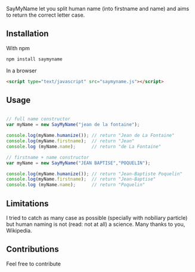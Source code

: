 SayMyName let you split human name (into firstname and name) and aims to return the correct letter case.

## Installation

With npm

```bash
npm install saymyname
```

In a browser
```html
<script type="text/javascript" src="saymyname.js"></script>
```

## Usage
```javascript

// full name constructor
var myName = new SayMyName("jean de la fontaine");

console.log(myName.humanize()); // return "Jean de La Fontaine"
console.log(myName.firstname);  // return "Jean"
console.log (myName.name);      // return "de La Fontaine"

// firstname + name constructor
var myName = new SayMyName("JEAN BAPTISE","POQUELIN");

console.log(myName.humanize()); // return "Jean-Baptiste Poquelin"
console.log(myName.firstname);  // return "Jean-Baptise"
console.log (myName.name);      // return "Poquelin"


```

## Limitations

I tried to catch as many case as possible (specially with nobiliary particle) but human naming is not (read: not at all) a science. Many thanks to you, Wikipedia.

## Contributions

Feel free to contribute
